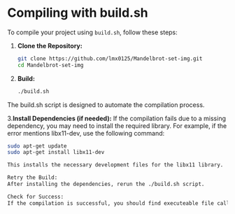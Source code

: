 # Compiling with build.sh

To compile your project using `build.sh`, follow these steps:

1. **Clone the Repository:**
   ```bash
   git clone https://github.com/lmx0125/Mandelbrot-set-img.git
   cd Mandelbrot-set-img

2. **Build:**
   ```bash for linux
   ./build.sh

The build.sh script is designed to automate the compilation process.

3.**Install Dependencies (if needed):**
   If the compilation fails due to a missing dependency, you may need to install the required library. For example, if the error mentions libx11-dev, use the following command:

   ```bash
   sudo apt-get update
   sudo apt-get install libx11-dev

This installs the necessary development files for the libx11 library.

Retry the Build:
After installing the dependencies, rerun the ./build.sh script.

Check for Success:
If the compilation is successful, you should find executeable file called "set" or "set.exe"(if you change the build.sh)
